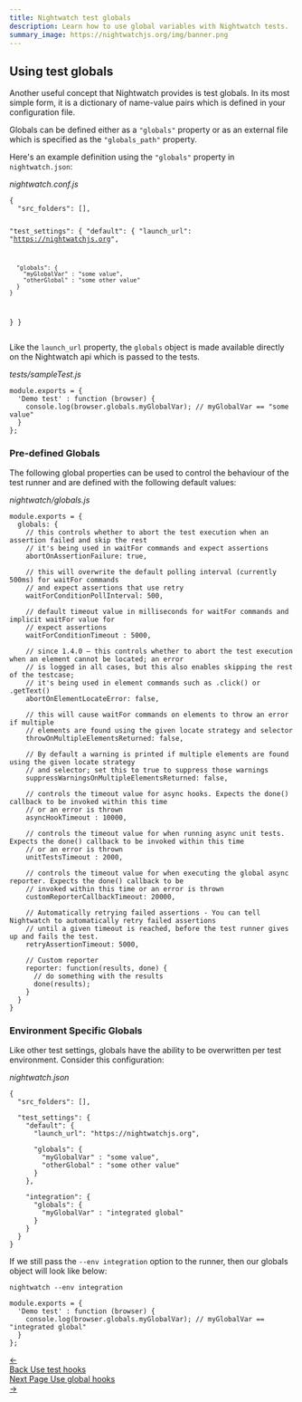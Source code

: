 ```yaml
---
title: Nightwatch test globals 
description: Learn how to use global variables with Nightwatch tests. 
summary_image: https://nightwatchjs.org/img/banner.png
---
```


<div class="page-header"><h2>Using test globals</h2></div>

Another useful concept that Nightwatch provides is test globals. In its most simple form, it is a dictionary of name-value pairs which is defined in your configuration file.

Globals can be defined either as a `"globals"` property or as an external file which is specified as the `"globals_path"` property.

Here's an example definition using the `"globals"` property in `nightwatch.json`:

<div class="sample-test"><i>nightwatch.conf.js</i>
<pre class="line-numbers" data-language="javascript"><code class="language-javascript">{
  "src_folders": [],

  "test_settings": {
    "default": {
      "launch_url": "https://nightwatchjs.org",

      "globals": {
        "myGlobalVar" : "some value",
        "otherGlobal" : "some other value"
      }
    }
  }
}</code></pre>

</div> 

Like the `launch_url` property, the `globals` object is made available directly on the Nightwatch api which is passed to the tests.

<div class="sample-test"><i>tests/sampleTest.js</i>
<pre data-language="javascript"><code class="language-javascript">module.exports = {
  'Demo test' : function (browser) {
    console.log(browser.globals.myGlobalVar); // myGlobalVar == "some value"
  }
};</code></pre>

</div>

### Pre-defined Globals

The following global properties can be used to control the behaviour of the test runner and are defined with the following default values:

<div class="sample-test"><i>nightwatch/globals.js</i>

<pre class="line-numbers" data-language="javascript"><code class="language-javascript">module.exports = {
  globals: {
    // this controls whether to abort the test execution when an assertion failed and skip the rest
    // it's being used in waitFor commands and expect assertions
    abortOnAssertionFailure: true,

    // this will overwrite the default polling interval (currently 500ms) for waitFor commands
    // and expect assertions that use retry
    waitForConditionPollInterval: 500,

    // default timeout value in milliseconds for waitFor commands and implicit waitFor value for
    // expect assertions
    waitForConditionTimeout : 5000,

    // since 1.4.0 – this controls whether to abort the test execution when an element cannot be located; an error
    // is logged in all cases, but this also enables skipping the rest of the testcase;
    // it's being used in element commands such as .click() or .getText()
    abortOnElementLocateError: false,
    
    // this will cause waitFor commands on elements to throw an error if multiple
    // elements are found using the given locate strategy and selector
    throwOnMultipleElementsReturned: false,

    // By default a warning is printed if multiple elements are found using the given locate strategy
    // and selector; set this to true to suppress those warnings
    suppressWarningsOnMultipleElementsReturned: false,

    // controls the timeout value for async hooks. Expects the done() callback to be invoked within this time
    // or an error is thrown
    asyncHookTimeout : 10000,

    // controls the timeout value for when running async unit tests. Expects the done() callback to be invoked within this time
    // or an error is thrown
    unitTestsTimeout : 2000,

    // controls the timeout value for when executing the global async reporter. Expects the done() callback to be 
    // invoked within this time or an error is thrown
    customReporterCallbackTimeout: 20000,

    // Automatically retrying failed assertions - You can tell Nightwatch to automatically retry failed assertions 
    // until a given timeout is reached, before the test runner gives up and fails the test.
    retryAssertionTimeout: 5000,

    // Custom reporter
    reporter: function(results, done) {
      // do something with the results
      done(results);
    }
  }
}  
</code></pre>

</div> 


### Environment Specific Globals

Like other test settings, globals have the ability to be overwritten per test environment. Consider this configuration:

<div class="sample-test"><i>nightwatch.json</i>

<pre class="line-numbers" data-language="javascript"><code class="language-javascript">{
  "src_folders": [],

  "test_settings": {
    "default": {
      "launch_url": "https://nightwatchjs.org",

      "globals": {
        "myGlobalVar" : "some value",
        "otherGlobal" : "some other value"
      }
    },

    "integration": {
      "globals": {
        "myGlobalVar" : "integrated global"
      }
    }
  }
}</code></pre>

</div> 

If we still pass the `--env integration` option to the runner, then our globals object will look like below:

<pre><code class="language-bash">nightwatch --env integration</code></pre>

<div class="sample-test">

<pre data-language="javascript"><code class="language-javascript">module.exports = {
  'Demo test' : function (browser) {
    console.log(browser.globals.myGlobalVar); // myGlobalVar == "integrated global"
  }
};</code></pre>

</div>

 <div class="doc-pagination pt-40">
  <div class="previous">
    <a href="https://nightwatchjs.org/guide/writing-tests/using-test-hooks.html">
      <span>←</span>
        <div class="d-flex flex-column">
          <span class="smallT">Back</span>
          <span class="bigT">Use test hooks</span>
        </div>
    </a>
  </div>
  <div class="next">
    <a href="https://nightwatchjs.org/guide/writing-tests/global-test-hooks.html">
        <div class="d-flex flex-column">
          <span class="smallT">Next Page</span>
          <span class="bigT">Use global hooks</span>
        </div>
        <span>→</span>
    </a>
  </div>
</div>
